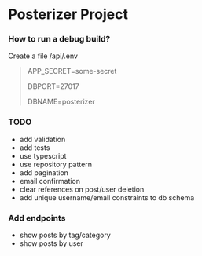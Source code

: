 # Posterizer Project

### How to run a debug build?
Create a file /api/.env
> APP_SECRET=some-secret
>
> DBPORT=27017
>
> DBNAME=posterizer
>


### TODO
- add validation
- add tests
- use typescript
- use repository pattern
- add pagination
- email confirmation 
- clear references on post/user deletion
- add unique username/email constraints to db schema

### Add endpoints
- show posts by tag/category
- show posts by user

